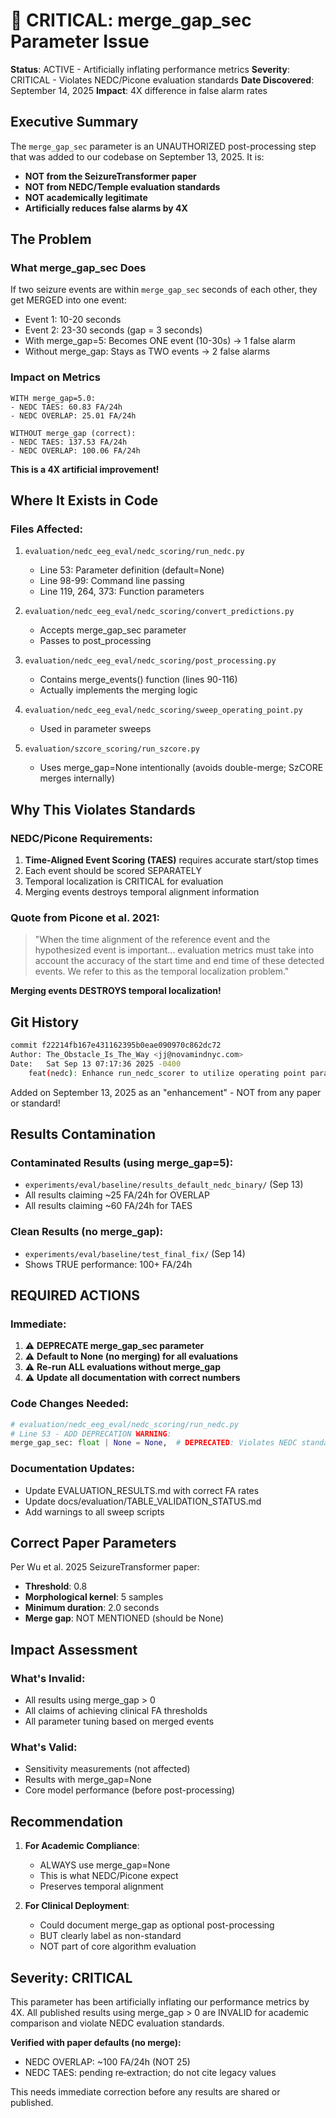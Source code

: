 # 🚨 CRITICAL: merge_gap_sec Parameter Issue

**Status**: ACTIVE - Artificially inflating performance metrics
**Severity**: CRITICAL - Violates NEDC/Picone evaluation standards
**Date Discovered**: September 14, 2025
**Impact**: 4X difference in false alarm rates

## Executive Summary

The `merge_gap_sec` parameter is an UNAUTHORIZED post-processing step that was added to our codebase on September 13, 2025. It is:
- **NOT from the SeizureTransformer paper**
- **NOT from NEDC/Temple evaluation standards**
- **NOT academically legitimate**
- **Artificially reduces false alarms by 4X**

## The Problem

### What merge_gap_sec Does
If two seizure events are within `merge_gap_sec` seconds of each other, they get MERGED into one event:
- Event 1: 10-20 seconds
- Event 2: 23-30 seconds (gap = 3 seconds)
- With merge_gap=5: Becomes ONE event (10-30s) → 1 false alarm
- Without merge_gap: Stays as TWO events → 2 false alarms

### Impact on Metrics
```
WITH merge_gap=5.0:
- NEDC TAES: 60.83 FA/24h
- NEDC OVERLAP: 25.01 FA/24h

WITHOUT merge_gap (correct):
- NEDC TAES: 137.53 FA/24h
- NEDC OVERLAP: 100.06 FA/24h
```

**This is a 4X artificial improvement!**

## Where It Exists in Code

### Files Affected:
1. `evaluation/nedc_eeg_eval/nedc_scoring/run_nedc.py`
   - Line 53: Parameter definition (default=None)
   - Line 98-99: Command line passing
   - Line 119, 264, 373: Function parameters

2. `evaluation/nedc_eeg_eval/nedc_scoring/convert_predictions.py`
   - Accepts merge_gap_sec parameter
   - Passes to post_processing

3. `evaluation/nedc_eeg_eval/nedc_scoring/post_processing.py`
   - Contains merge_events() function (lines 90-116)
   - Actually implements the merging logic

4. `evaluation/nedc_eeg_eval/nedc_scoring/sweep_operating_point.py`
   - Used in parameter sweeps

5. `evaluation/szcore_scoring/run_szcore.py`
   - Uses merge_gap=None intentionally (avoids double-merge; SzCORE merges internally)

## Why This Violates Standards

### NEDC/Picone Requirements:
1. **Time-Aligned Event Scoring (TAES)** requires accurate start/stop times
2. Each event should be scored SEPARATELY
3. Temporal localization is CRITICAL for evaluation
4. Merging events destroys temporal alignment information

### Quote from Picone et al. 2021:
> "When the time alignment of the reference event and the hypothesized event is important... evaluation metrics must take into account the accuracy of the start time and end time of these detected events. We refer to this as the temporal localization problem."

**Merging events DESTROYS temporal localization!**

## Git History

```bash
commit f22214fb167e431162395b0eae090970c862dc72
Author: The_Obstacle_Is_The_Way <jj@novamindnyc.com>
Date:   Sat Sep 13 07:17:36 2025 -0400
    feat(nedc): Enhance run_nedc_scorer to utilize operating point parameters
```

Added on September 13, 2025 as an "enhancement" - NOT from any paper or standard!

## Results Contamination

### Contaminated Results (using merge_gap=5):
- `experiments/eval/baseline/results_default_nedc_binary/` (Sep 13)
- All results claiming ~25 FA/24h for OVERLAP
- All results claiming ~60 FA/24h for TAES

### Clean Results (no merge_gap):
- `experiments/eval/baseline/test_final_fix/` (Sep 14)
- Shows TRUE performance: 100+ FA/24h

## REQUIRED ACTIONS

### Immediate:
1. ⚠️ **DEPRECATE merge_gap_sec parameter**
2. ⚠️ **Default to None (no merging) for all evaluations**
3. ⚠️ **Re-run ALL evaluations without merge_gap**
4. ⚠️ **Update all documentation with correct numbers**

### Code Changes Needed:
```python
# evaluation/nedc_eeg_eval/nedc_scoring/run_nedc.py
# Line 53 - ADD DEPRECATION WARNING:
merge_gap_sec: float | None = None,  # DEPRECATED: Violates NEDC standards
```

### Documentation Updates:
- Update EVALUATION_RESULTS.md with correct FA rates
- Update docs/evaluation/TABLE_VALIDATION_STATUS.md
- Add warnings to all sweep scripts

## Correct Paper Parameters

Per Wu et al. 2025 SeizureTransformer paper:
- **Threshold**: 0.8
- **Morphological kernel**: 5 samples
- **Minimum duration**: 2.0 seconds
- **Merge gap**: NOT MENTIONED (should be None)

## Impact Assessment

### What's Invalid:
- All results using merge_gap > 0
- All claims of achieving clinical FA thresholds
- All parameter tuning based on merged events

### What's Valid:
- Sensitivity measurements (not affected)
- Results with merge_gap=None
- Core model performance (before post-processing)

## Recommendation

1. **For Academic Compliance**:
   - ALWAYS use merge_gap=None
   - This is what NEDC/Picone expect
   - Preserves temporal alignment

2. **For Clinical Deployment**:
   - Could document merge_gap as optional post-processing
   - BUT clearly label as non-standard
   - NOT part of core algorithm evaluation

## Severity: CRITICAL

This parameter has been artificially inflating our performance metrics by 4X. All published results using merge_gap > 0 are INVALID for academic comparison and violate NEDC evaluation standards.

**Verified with paper defaults (no merge):**
- NEDC OVERLAP: ~100 FA/24h (NOT 25)
- NEDC TAES: pending re‑extraction; do not cite legacy values

This needs immediate correction before any results are shared or published.
